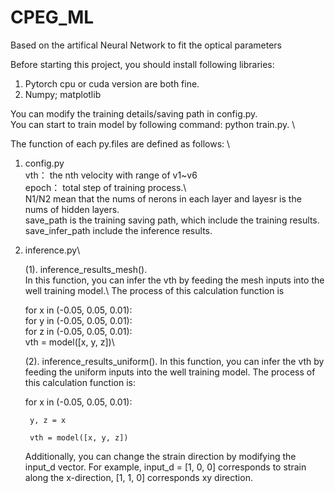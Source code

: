 # CPEG_ML
Based on the artifical Neural Network to fit the optical parameters

Before starting this project, you should install following libraries: 

1. Pytorch cpu or cuda version are both fine.
2. Numpy; matplotlib

You can modify the training details/saving path in config.py.\
You can start to train model by following command: python train.py. \

The function of each py.files are defined as follows: \

1. config.py\
   vth： the nth velocity with range of v1~v6\
   epoch： total step of training process.\  
   N1/N2 mean that the nums of nerons in each layer and layesr is the nums of hidden layers.\
   save_path is the training saving path, which include the training results.\
   save_infer_path include the inference results.

2. inference.py\
   
   (1). inference_results_mesh().\
   In this function, you can infer the vth by feeding the mesh inputs into the well training model.\ 
   The process of this calculation function is

      for x in (-0.05, 0.05, 0.01):\
        for y in (-0.05, 0.05, 0.01):\
             for z in (-0.05, 0.05, 0.01):\
                 vth = model([x, y, z])\
   
   (2). inference_results_uniform().
   In this function, you can infer the vth by feeding the uniform inputs into the well training model. 
   The process of this calculation function is:

   for x in (-0.05, 0.05, 0.01):

        y, z = x

        vth = model([x, y, z])
   
   Additionally, you can change the strain direction by modifying the input_d vector. For example, input_d = [1, 0, 0] corresponds to strain along the x-direction, [1, 1, 0] corresponds xy direction.

   
